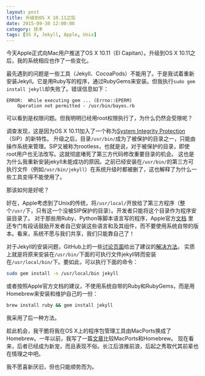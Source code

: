 ```yaml
---
layout: post
title: 升级到OS X 10.11之后
date: 2015-09-30 12:00:00
category: 技术
tags: [OS X, Jekyll, Apple, Unix]
---
```


今天Apple正式向Mac用户推送了OS X 10.11（El Capitan）。升级到OS X 10.11之后，我的系统相应也作了一些变化。

<!--more-->

最先遇到的问题是一些工具（Jekyll、CocoaPods）不能用了。于是我试着重新安装Jekyll。它是用Ruby写的程序，通过RubyGems来安装。但我执行`sudo gem install jekyll`却失败了。错误信息如下：

```
ERROR:  While executing gem ... (Errno::EPERM)
    Operation not permitted - /usr/bin/bayes.rb
```

可以看到是权限问题。但我明明已经用root权限执行了，为什么仍然会受限呢？

调查发现，这是因为OS X 10.11加入了一个称为[System Integrity Protection](https://en.wikipedia.org/wiki/System_Integrity_Protection)（SIP）的新特性。
升级之后，目录`/usr/bin/`成为了被保护的目录之一，只能由操作系统来管理。SIP又被称为rootless，也就是说，对于被保护的目录，即使root用户也无法改写。这就彻底堵死了第三方代码修改重要目录的机会。
这也是为什么我重新安装jekyll未能成功的原因。之前已经安装在`/usr/bin/`的第三方可执行文件（例如`/usr/bin/jekyll`）在系统升级时都被删了，这也解释了为什么一些工具变得不能使用了。

那该如何是好呢？

好在，Apple考虑到了Unix的传统，将`/usr/local/`开放给了第三方程序（整个`/usr/`下，只有这一个没被SIP保护的目录）。开发者只能将这个目录作为程序安装目录了。
对于那些用Ruby、Python等脚本语言写的程序，Apple官方[文档](https://developer.apple.com/library/mac/documentation/Security/Conceptual/System_Integrity_Protection_Guide/FileSystemProtections/FileSystemProtections.html#//apple_ref/doc/uid/TP40016462-CH2-SW1)
里还专门有段话鼓励开发者自己安装这些语言和及其组件，而不要使用系统自带的版本。看来，系统不愿与我们共享，我们只能靠自己了！

对于Jekyll的安装问题，GitHub上的一些[讨论](https://github.com/jekyll/jekyll/issues/3984)[页面](https://github.com/jekyll/jekyll/pull/3999)给出了建议的[解决方法](http://jekyllrb.com/docs/troubleshooting/#jekyll-amp-mac-os-x-1011)。
实质上就是将原来安装在`/usr/bin/`下面的可执行文件jekyll转而安装在`/usr/local/bin/`下。要如此，可以执行下面的命令：

```sh
sudo gem install -n /usr/local/bin jekyll
```

或者按照Apple官方文档的建议，不使用系统自带的Ruby和RubyGems，而是用Homebrew来安装和维护自己的一份：

```sh
brew install ruby && gem install jekyll
```

我采用了后一种方法。

趁此机会，我干脆将我在OS X上的程序包管理工具由MacPorts换成了Homebrew。一年以前，我写了一篇[文章](/posts/macports-or-homebrew/)比较MacPorts和Homebrew。
现在看来，后者已经成为新宠，而且表现不俗。长江后浪推前浪，后起之秀取代其前辈也在情理之中吧。

我不愿喜新厌旧，但也只能顺势而为。